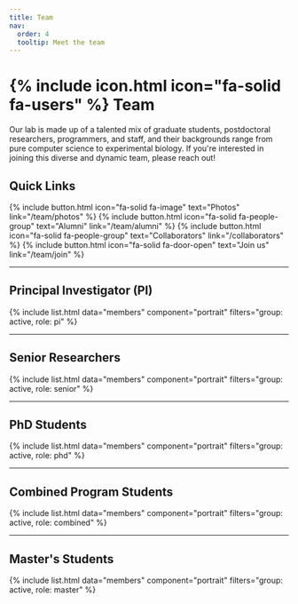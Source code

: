 ```yaml
---
title: Team
nav:
  order: 4
  tooltip: Meet the team
---
```


# {% include icon.html icon="fa-solid fa-users" %} Team

Our lab is made up of a talented mix of graduate students, postdoctoral researchers, programmers, and staff, and their backgrounds range from pure computer science to experimental biology. If you're interested in joining this diverse and dynamic team, please reach out!

## Quick Links

{%
  include button.html
  icon="fa-solid fa-image"
  text="Photos"
  link="/team/photos"
%}
{%
  include button.html
  icon="fa-solid fa-people-group"
  text="Alumni"
  link="/team/alumni"
%}
{%
  include button.html
  icon="fa-solid fa-people-group"
  text="Collaborators"
  link="/collaborators"
%}
{%
  include button.html
  icon="fa-solid fa-door-open"
  text="Join us"
  link="/team/join"
%}

---

## Principal Investigator (PI)

{% include list.html data="members" component="portrait" filters="group: active, role: pi" %}

---

## Senior Researchers

{% include list.html data="members" component="portrait" filters="group: active, role: senior" %}

---

## PhD Students


{% include list.html data="members" component="portrait" filters="group: active, role: phd" %}

---

## Combined Program Students

{% include list.html data="members" component="portrait" filters="group: active, role: combined" %}

---

## Master's Students

{% include list.html data="members" component="portrait" filters="group: active, role: master" %}